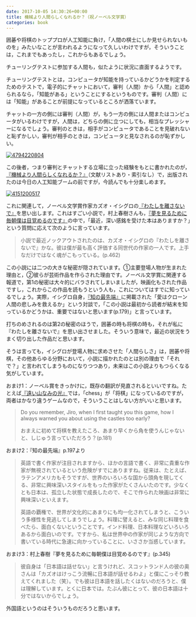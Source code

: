 ```yaml
---
date: 2017-10-05 14:30:26+00:00
title: 機械より人間らしくなれるか？（祝ノーベル文学賞）
categories: book
---
```


囲碁や将棋のトッププロが人工知能に負け，「人間の棋士にしか見せられないものを」みたいなことが言われるようになって久しいわけですが，そういうことは，これまでもあったし，これからもあるでしょう。

チューリングテストに参加する人間も，似たように状況に直面するようです。

チューリングテストとは，コンピュータが知能を持っているかどうかを判定するためのテストで，電子的にチャットにおいて，審判（人間）から「人間」と認められるなら，「知能がある」ということにするというものです。審判（人間）には「知能」があることが前提になっているところが洒落ています。

チャットの一方の側には審判（人間）が，もう一方の側には人間またはコンピュータがいるわけですが，人間は，どちらの側に立つにしても，相当なプレッシャーになるでしょう。審判のときは，相手がコンピュータであることを見破れないと恥ずかしい，審判が相手のときは，コンピュータと見なされるのが恥ずかしい。

[![4794220804](https://images-fe.ssl-images-amazon.com/images/P/4794220804.09.jpg)](https://www.amazon.co.jp/dp/4794220804?tag=inquisitor-22)

この後者，つまり審判とチャットする立場に立った経験をもとに書かれたのが，[『機械より人間らしくなれるか？』](https://www.amazon.co.jp/dp/4794220804?tag=inquisitor-22)（文献リストあり・索引なし）で，出版されたのは今日の人工知能ブームの前ですが，今読んでも十分楽しめます。

[![4151200517](https://images-fe.ssl-images-amazon.com/images/P/4151200517.09.jpg)](https://www.amazon.co.jp/dp/4151200517?tag=inquisitor-22)

これに関連して，ノーベル文学賞作家カズオ・イシグロの[『わたしを離さないで』](https://www.amazon.co.jp/dp/4151200517?tag=inquisitor-22)を思い出します。これはすごい小説で，村上春樹さんも，[『夢を見るために毎朝僕は目覚めるのです』](https://www.amazon.co.jp/dp/4167502127?tag=inquisitor-22)の中で，「最近，深い感銘を受けた本はありますか？」という質問に応えて次のように言っています。

>小説で最近ノックアウトされたのは、カズオ・イシグロの『わたしを離さないで』かな。彼は僕が最も高く評価する同世代の作家の一人です。上手なだけではなく魂がこもっている。(p.462)

この小説には二つの大きな秘密が隠されています。①主要登場人物が生まれた理由と，②彼らが芸術作品を作らされた理由です。ノーベル文学賞に関連する報道で，第1の秘密は大々的にバラされてしまいましたが，映画化もされた作品ですし，これからこの作品を読もうという人も，これについてはすでに知っているでしょう。実際，イシグロ自身，[『知の最先端』](https://www.amazon.co.jp/dp/4569815200?tag=inquisitor-22)に掲載された「愛はクローン人間の悲しみを救えるか」という対談で，「この小説は最初から読者が結末を知っているかどうかは、重要ではないと思います(p.179)」と言っています。

打ちのめされるのは第2の秘密のほうで，囲碁の時も将棋の時も，それが私に『わたしを離さないで』を思い出させました。そういう意味で，最近の状況をうまく切り出した作品だと思います。

そうは言っても，イシグロが登場人物に求めさせた「人間らしさ」は，囲碁や将棋，その他あらゆる分野において，小説に描かれたのとは別の理由で「それで？」と言われてしまうものになりつつあり，未来はこの小説よりもつらくなる気がしています。

おまけ1：ノーベル賞をきっかけに，既存の翻訳が見直されるといいですね。たとえば[『遠い山なみの光』](https://www.amazon.co.jp/dp/415120010X?tag=inquisitor-22)では，「chess」が「将棋」になっているのですが，両者はかなり違うゲームなので，そういうことはしない方がいいと思います。

>Do you remember, Jiro, when I first taught you this game, how I always warned you about using the castles too early?
>
>おまえに初めて将棋を教えたころ、あまり早くから角を使うんじゃないと、しじゅう言っていただろう？(p.181)

おまけ2：『知の最先端』p.197より

>英語で書く作家が注目されますから、ほかの言語で書く、非常に貴重な作家が無視されているという危険がすでにありますね。従来は、たとえば、ラテンアメリカもそうですが、世界のいろいろな国から頭角を現してくる、非常に興味深いスタイルをもった作家がたくさんいたのです。少なくとも日本は、孤立した状態で成長したので、そこで作られた映画は非常に興味深いといえます。
>
>英語の覇権で、世界が文化的にあまりにも均一化されてしまうと、こういう多様性を見逃してしまうでしょう。料理に譬えると、みな同じ料理を食べたら、面白くないということです。インド料理、日本料理などいろいろあるから面白いのです。ですから、私は世界中の作家が同じような方向で書いている時代に急速に向かっていることに、いささか当惑しています。

おまけ3：村上春樹『夢を見るために毎朝僕は目覚めるのです』(p.345)

>彼自身は「日本語は話せない」と言うけれど、スコットランド人の彼の奥さんは「カズオはけっこう流暢に日本語が話せるわよ」と僕にこっそり教えてくれました（笑）。でも彼は日本語を話したくはないのだろうと、僕は理解しています。とくに日本では。たぶん彼にとって、彼の日本語は十分ではないからでしょう。

外国語というのはそういうものだろうと思います。
